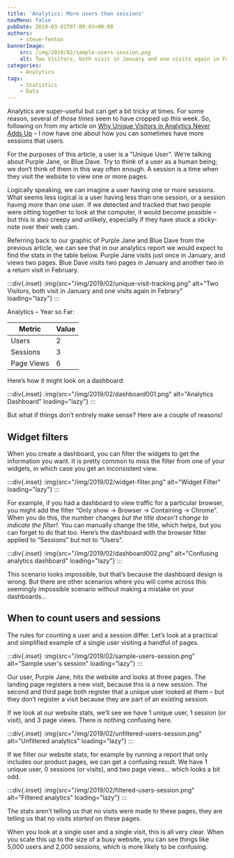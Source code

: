 ```yaml
---
title: 'Analytics: More users than sessions'
navMenu: false
pubDate: 2019-03-01T07:00:03+00:00
authors:
    - steve-fenton
bannerImage:
    src: /img/2019/02/sample-users-session.png
    alt: Two Visitors, both visit in January and one visits again in Febrary
categories:
    - Analytics
tags:
    - Statistics
    - Data
---
```


Analytics are super-useful but can get a bit tricky at times. For some reason, several of *those times* seem to have cropped up this week. So, following on from my article on [Why Unique Visitors in Analytics Never Adds Up](/blog/2019/02/why-unique-visitors-in-analytics-never-adds-up/) – I now have one about how you can sometimes have more sessions that users.

For the purposes of this article, a user is a “Unique User”. We’re talking about Purple Jane, or Blue Dave. Try to think of a user as a human being; we don’t think of them in this way often enough. A session is a time when they visit the website to view one or more pages.

Logically speaking, we can imagine a user having one or more sessions. What seems less logical is a user having less than one session, or a session having more than one user. If we detected and tracked that two people were sitting together to look at the computer, it would become possible – but this is also creepy and unlikely, especially if they have stuck a sticky-note over their web cam.

Referring back to our graphic of Purple Jane and Blue Dave from the previous article, we can see that in our analytics report we would expect to find the stats in the table below. Purple Jane visits just once in January, and views two pages. Blue Dave visits two pages in January and another two in a return visit in February.

:::div{.inset}
:img{src="/img/2019/02/unique-visit-tracking.png" alt="Two Visitors, both visit in January and one visits again in Febrary" loading="lazy"}
:::

Analytics – Year so Far:

| Metric     | Value |
|------------|-------|
| Users      | 2     |
| Sessions   | 3     |
| Page Views | 6     |

Here’s how it might look on a dashboard:

:::div{.inset}
:img{src="/img/2019/02/dashboard001.png" alt="Analytics Dashboard" loading="lazy"}
:::

But what if things don’t entirely make sense? Here are a couple of reasons!

## Widget filters

When you create a dashboard, you can filter the widgets to get the information you want. It is pretty common to miss the filter from one of your widgets, in which case you get an inconsistent view.

:::div{.inset}
:img{src="/img/2019/02/widget-filter.png" alt="Widget Filter" loading="lazy"}
:::

For example, if you had a dashboard to view traffic for a particular browser, you might add the filter “Only show -> Browser -> Containing -> Chrome”. When you do this, the number changes *but the title doesn’t change to indicate the filter!*. You can manually change the title, which helps, but you can forget to do that too. Here’s the dashboard with the browser filter applied to “Sessions” but not to “Users”.

:::div{.inset}
:img{src="/img/2019/02/dashboard002.png" alt="Confusing analytics dashboard" loading="lazy"}
:::

This scenario looks impossible, but that’s because the dashboard design is wrong. But there are other scenarios where you will come across this seemingly impossible scenario without making a mistake on your dashboards…

## When to count users and sessions

The rules for counting a user and a session differ. Let’s look at a practical and simplified example of a single user visiting a handful of pages.

:::div{.inset}
:img{src="/img/2019/02/sample-users-session.png" alt="Sample user's session" loading="lazy"}
:::

Our user, Purple Jane, hits the website and looks at three pages. The landing page registers a new visit, because this is a new session. The second and third page both register that a unique user looked at them – but they don’t register a visit because they are part of an existing session.

If we look at our website stats, we’ll see we have 1 unique user, 1 session (or visit), and 3 page views. There is nothing confusing here.

:::div{.inset}
:img{src="/img/2019/02/unfiltered-users-session.png" alt="Unfiltered analytics" loading="lazy"}
:::

If we filter our website stats, for example by running a report that only includes our product pages, we can get a confusing result. We have 1 unique user, 0 sessions (or visits), and two page views… which looks a bit odd.

:::div{.inset}
:img{src="/img/2019/02/filtered-users-session.png" alt="Filtered analytics" loading="lazy"}
:::

The stats aren’t telling us that no visits were made to these pages, they are telling us that no visits *started* on these pages.

When you look at a single user and a single visit, this is all very clear. When you scale this up to the size of a busy website, you can see things like 5,000 users and 2,000 sessions, which is more likely to be confusing.